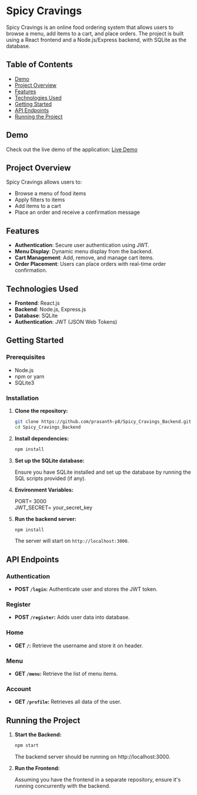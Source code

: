 # Spicy Cravings

Spicy Cravings is an online food ordering system that allows users to browse a menu, add items to a cart, and place orders. The project is built using a React frontend and a Node.js/Express backend, with SQLite as the database.

## Table of Contents

- [Demo](#demo)
- [Project Overview](#project-overview)
- [Features](#features)
- [Technologies Used](#technologies-used)
- [Getting Started](#getting-started)
- [API Endpoints](#api-endpoints)
- [Running the Project](#running-the-project)

## Demo

Check out the live demo of the application: [Live Demo](https://spicy-cravings.vercel.app/)

## Project Overview

Spicy Cravings allows users to:

- Browse a menu of food items
- Apply filters to items
- Add items to a cart
- Place an order and receive a confirmation message

## Features

- **Authentication**: Secure user authentication using JWT.
- **Menu Display**: Dynamic menu display from the backend.
- **Cart Management**: Add, remove, and manage cart items.
- **Order Placement**: Users can place orders with real-time order confirmation.

## Technologies Used

- **Frontend**: React.js
- **Backend**: Node.js, Express.js
- **Database**: SQLite
- **Authentication**: JWT (JSON Web Tokens)

## Getting Started

### Prerequisites

- Node.js
- npm or yarn
- SQLite3

### Installation

1. **Clone the repository:**

   ```bash
   git clone https://github.com/prasanth-p8/Spicy_Cravings_Backend.git
   cd Spicy_Cravings_Backend
   ```

2. **Install dependencies:**

   ```bash
   npm install
   ```

3. **Set up the SQLite database:**

   Ensure you have SQLite installed and set up the database by running the SQL scripts provided (if any).

4. **Environment Variables:**

   PORT= 3000 <br>
   JWT_SECRET= your_secret_key

5. **Run the backend server:**

   ```bash
   npm install
   ```

   The server will start on `http://localhost:3000`.

## API Endpoints

### Authentication

- **POST `/login`:** Authenticate user and stores the JWT token.

### Register

- **POST `/register`:** Adds user data into database.

### Home

- **GET `/`:** Retrieve the username and store it on header.

### Menu

- **GET `/menu`:** Retrieve the list of menu items.

### Account

- **GET `/profile`:** Retrieves all data of the user.

## Running the Project

1. **Start the Backend:**

   ```bash
   npm start
   ```

   The backend server should be running on http://localhost:3000.

2. **Run the Frontend:**

   Assuming you have the frontend in a separate repository, ensure it's running concurrently with the backend.
